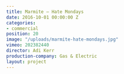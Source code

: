```yaml
---
title: Marmite — Hate Mondays
date: 2016-10-01 00:00:00 Z
categories:
- commercial
position: 20
image: "/uploads/marmite-hate-mondays.jpg"
vimeo: 202382440
director: Adi Kerr
production-company: Gas & Electric
layout: project
---
```


